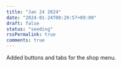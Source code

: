 ```yaml
---
title: "Jan 24 2024"
date: "2024-01-24T08:20:57+09:00"
draft: false
status: "seeding"
rssPermalink: true
comments: true
---
```

Added buttons and tabs for the shop menu.